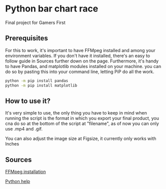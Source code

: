 # Python bar chart race

Final project for Gamers First

## Prerequisites

For this to work, it's important to have FFMpeg installed and among your environment variables. If you don't have it installed, there's an easy to follow guide in Sources further down on the page. Furthermore, it's handy to have Pandas, and matplotlib modules installed on your machine. you can do so by pasting this into your command line, letting PiP do all the work.

```sh
python -m pip install pandas
python -m pip install matplotlib
```

## How to use it?

It's very simple to use, the only thing you have to keep in mind when running the script is the format in which you export your final product, you cna do so at the bottom of the script at "filename", as of now you can only use .mp4 and .gif.

You can also adjust the image size at Figsize, it currently only works with Inches

## Sources

[FFMpeg installation](https://suryadayn.medium.com/error-requested-moviewriter-ffmpeg-not-available-easy-fix-9d1890a487d3)

[Python help](https://www.dunderdata.com/blog/create-a-bar-chart-race-animation-in-python-with-matplotlib#Expand-DataFrame-with-reindex)
